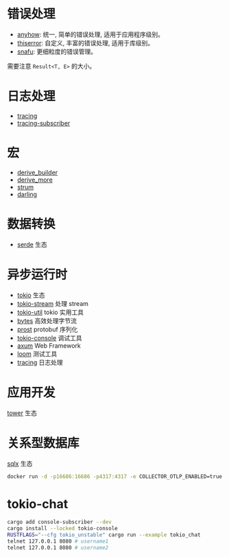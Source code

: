 # 错误处理

- [anyhow](https://docs.rs/anyhow/latest/anyhow/index.html): 统一, 简单的错误处理, 适用于应用程序级别。
- [thiserror](https://docs.rs/thiserror/latest/thiserror/index.html): 自定义, 丰富的错误处理, 适用于库级别。
- [snafu](https://docs.rs/snafu/latest/snafu/index.html): 更细粒度的错误管理。

需要注意 `Result<T, E>` 的大小。

# 日志处理

- [tracing](https://docs.rs/tracing/latest/tracing/index.html)
- [tracing-subscriber](https://docs.rs/tracing_subscriber/latest/tracing_subscriber/index.html)

# 宏

- [derive_builder](https://docs.rs/derive_builder/latest/derive_builder/index.html)
- [derive_more](https://docs.rs/derive_more/latest/derive_more/index.html)
- [strum](https://docs.rs/strum/latest/strum/index.html)
- [darling](https://docs.rs/darling/latest/darling/index.html)

# 数据转换

- [serde](https://docs.rs/serde/latest/serde/index.html) 生态

# 异步运行时

- [tokio](https://docs.rs/tokio/latest/tokio/index.html) 生态
- [tokio-stream](https://docs.rs/tokio-stream/latest/tokio_stream/index.html) 处理 stream
- [tokio-util](https://docs.rs/tokio-util/latest/tokio_util/index.html) tokio 实用工具
- [bytes](https://docs.rs/bytes/latest/bytes/index.html) 高效处理字节流
- [prost](https://docs.rs/prost/latest/prost/index.html) protobuf 序列化
- [tokio-console](https://docs.rs/tokio-console/latest/tokio_console/index.html) 调试工具
- [axum](https://docs.rs/axum/latest/axum/index.html) Web Framework
- [loom](https://docs.rs/loom/latest/loom/index.html) 测试工具
- [tracing](https://docs.rs/tracing/latest/tracing/index.html) 日志处理

# 应用开发

[tower](https://docs.rs/tower/latest/tower/index.html) 生态

# 关系型数据库

[sqlx](https://docs.rs/sqlx/latest/sqlx/index.html) 生态

```bash
docker run -d -p16686:16686 -p4317:4317 -e COLLECTOR_OTLP_ENABLED=true jaegertracing/all-in-one:latest
```

# tokio-chat

```bash
cargo add console-subscriber --dev
cargo install --locked tokio-console
RUSTFLAGS="--cfg tokio_unstable" cargo run --example tokio_chat
telnet 127.0.0.1 8080 # username1
telnet 127.0.0.1 8080 # username2
```
